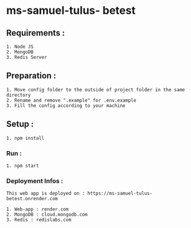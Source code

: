 # ms-samuel-tulus- betest

## Requirements :
```
1. Node JS
2. MongoDB
3. Redis Server
```

## Preparation :
```
1. Move config folder to the outside of project folder in the same directory
2. Rename and remove ".example" for .env.example
3. Fill the config according to your machine
```

## Setup :
```
1. npm install
```

### Run :
```
1. npm start
```

### Deployment Infos :
```
This web app is deployed on : https://ms-samuel-tulus-betest.onrender.com

1. Web-app : render.com
2. MongoDB : cloud.mongodb.com
3. Redis : redislabs.com
```